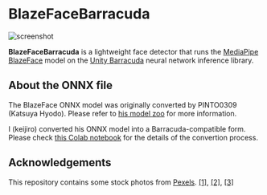 BlazeFaceBarracuda
==================

![screenshot](https://i.imgur.com/F36v23Ql.jpg)

**BlazeFaceBarracuda** is a lightweight face detector that runs the
[MediaPipe BlazeFace] model on the [Unity Barracuda] neural network inference
library.

[MediaPipe BlazeFace]:
  https://sites.google.com/view/perception-cv4arvr/blazeface

[Unity Barracuda]:
  https://docs.unity3d.com/Packages/com.unity.barracuda@latest

About the ONNX file
-------------------

The BlazeFace ONNX model was originally converted by PINTO0309 (Katsuya Hyodo).
Please refer to [his model zoo] for more information.

[his model zoo]: https://github.com/PINTO0309/PINTO_model_zoo

I (keijiro) converted his ONNX model into a Barracuda-compatible form. Please
check [this Colab notebook] for the details of the convertion process.

[this Colab notebook]:
  https://colab.research.google.com/drive/1O1KDIVsmYyYDqEqv7hEqofsHMCa49xaZ?usp=sharing

Acknowledgements
----------------

This repository contains some stock photos from [Pexels]. [[1]][Test1],
[[2]][Test2], [[3]][Test3]

[Pexels]: https://www.pexels.com/
[Test1]: https://www.pexels.com/photo/serious-young-black-man-browsing-smartphone-on-street-6140931/
[Test2]: https://www.pexels.com/photo/friends-sitting-on-a-sofa-beside-a-christmas-tree-5919213/
[Test3]: https://www.pexels.com/photo/family-taking-a-group-photo-4262414/

